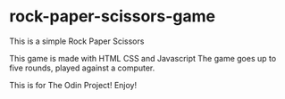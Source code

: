 # rock-paper-scissors-game

This is a simple Rock Paper Scissors

This game is made with HTML CSS and Javascript
The game goes up to five rounds, played against a computer.

This is  for The Odin Project! Enjoy!